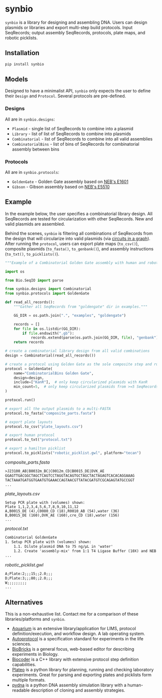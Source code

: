 # synbio

`synbio` is a library for designing and assembling DNA. Users can design plasmids or libraries and export multi-step build protocols. Input SeqRecords; output assembly SeqRecords, protocols, plate maps, and robotic picklists.

## Installation

```bash
pip install synbio
```

## Models

Designed to have a minimalist API, `synbio` only expects the user to define their `Design` and `Protocol`. Several protocols are pre-defined.

### Designs

All are in `synbio.designs`:

- `Plasmid` - single list of SeqRecords to combine into a plasmid
- `Library` - list of list of SeqRecords to combine into plasmids
- `Combinatorial` - list of SeqRecords to combine into all valid assemblies
- `CombinatorialBins` - list of bins of SeqRecords for combinatorial assembly between bins

### Protocols

All are in `synbio.protocols`:

- `GoldenGate` - Golden Gate assembly based on [NEB's E1601](https://www.neb.com/products/e1601-neb-golden-gate-assembly-mix#Product%20Information)
- `Gibson` - Gibson assembly based on [NEB's E5510](https://www.neb.com/protocols/2012/12/11/gibson-assembly-protocol-e5510)

## Example

In the example below, the user specifies a combinatorial library design. All SeqRecords are tested for circularization with other SeqRecords. New and valid plasmids are assembled.

Behind the scenes, `synbio` is filtering all combinations of SeqRecords from the design that will circularize into valid plasmids (via [circuits in a graph](https://bmcbioinformatics.biomedcentral.com/articles/10.1186/s12859-015-0544-x/figures/1)). After running the `protocol`, users can export plate maps (`to_csv()`), composite plasmids (`to_fasta()`, `to_genbank()`), and assembly instructions (`to_txt()`, `to_picklists()`).

```python
"""Example of a Combinatorial Golden Gate assembly with human and robot output protocols."""

import os

from Bio.SeqIO import parse

from synbio.designs import Combinatorial
from synbio.protocols import GoldenGate

def read_all_records():
    """Gather all SeqRecords from "goldengate" dir in examples."""

    GG_DIR = os.path.join(".", "examples", "goldengate")

    records = []
    for file in os.listdir(GG_DIR):
        if file.endswith(".gb"):
            records.extend(parse(os.path.join(GG_DIR, file), "genbank"))
    return records

# create a combinatorial library design from all valid combinations
design = Combinatorial(read_all_records())

# create a protocol using Golden Gate as the sole composite step and run
protocol = GoldenGate(
    name="CombinatorialBins Golden Gate",
    design=design,
    include=["KanR"],  # only keep circularized plasmids with KanR
    min_count=5,  # only keep circularized plasmids from >=5 SeqRecords
)

protocol.run()

# export all the output plasmids to a multi-FASTA
protocol.to_fasta("composite_parts.fasta")

# export plate layouts
protocol.to_csv("plate_layouts.csv")

# export human protocol
protocol.to_txt("protocol.txt")

# export a hamilton picklist
protocol.to_picklists("robotic_picklist.gwl", platform="tecan")
```

_composite_parts.fasta_

```txt
>J23100_AB|B0032m_BC|C0012m_CD|B0015_DE|DVK_AE
GGAGTTGACGGCTAGCTCAGTCCTAGGTACAGTGCTAGCTACTAGAGTCACACAGGAAAG
TACTAAATGATGGTGAATGTGAAACCAGTAACGTTATACGATGTCGCAGAGTATGCCGGT
...
```

_plate_layouts.csv_

```csv
Setup PCR plate with (volumes) shown:
Plate 1,1,2,3,4,5,6,7,8,9,10,11,12
A,B0015_DE (4),C0080_CD (18),R0010_AB (54),water (36)
B,B0015_DE (160),DVK_AE (160),cre_CD (18),water (156)
...
```

_protocol.txt_

```txt
Combinatorial GoldenGate
1. Setup PCR plate with (volumes) shown:
	1.1. Dilute plasmid DNA to 75 ng/µL in 'water'
	1.2. Create 'assembly-mix' from 1:1 T4 Ligase Buffer (10X) and NEB Golden Gate Assembly Mix
...
```

_robotic_picklist.gwl_

```txt
A;Plate:2;;;15;;2.0;;;
D;Plate:3;;;80;;2.0;;;
W;;;;;;;;;
...
```

## Alternatives

This is a non-exhaustive list. Contact me for a comparison of these libraries/platforms and `synbio`.

- [Aquarium](https://www.aquarium.bio/) is an extensive library/application for LIMS, protocol definition/execution, and workflow design. A lab operating system.
- [Autoprotocol](https://github.com/autoprotocol/autoprotocol-python) is a specification standard for experiments in the life sciences.
- [BioBricks](https://github.com/liaupm/BioBlocks) is a general focus, web-based editor for describing experiments in Biology.
- [Biocoder](https://jbioleng.biomedcentral.com/articles/10.1186/1754-1611-4-13) is a C++ library with extensive protocol step definition capabilities.
- [Plateo](https://github.com/Edinburgh-Genome-Foundry/Plateo) is a python library for planning, running and checking laboratory experiments. Great for parsing and exporting plates and picklists form multiple formats.
- [pydna](https://github.com/BjornFJohansson/pydna) is a python DNA assembly simulation library with a human-readable description of cloning and assembly strategies.
